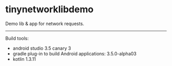 # tinynetworklibdemo

Demo lib & app for network requests.

---

Build tools:
 - android studio 3.5 canary 3
 - gradle plug-in to build Android applications: 3.5.0-alpha03
 - kotlin 1.3.11
